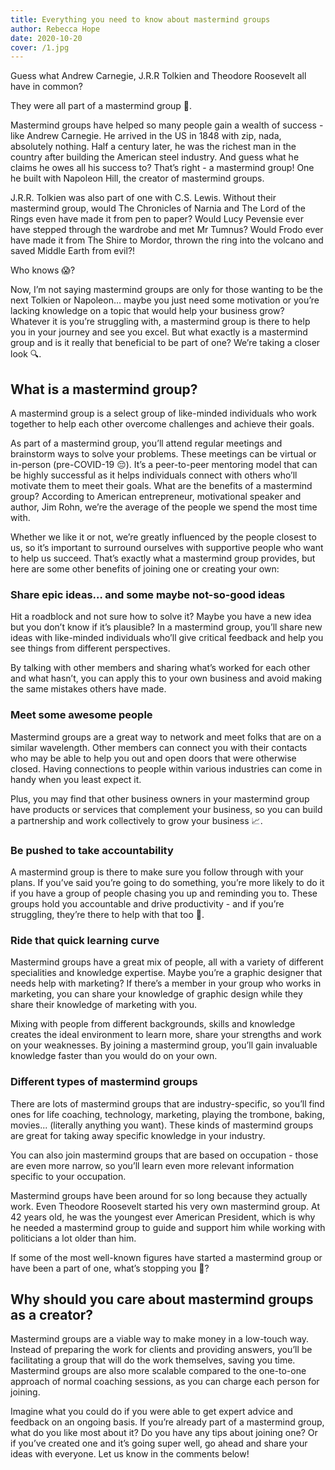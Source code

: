 ```yaml
---
title: Everything you need to know about mastermind groups
author: Rebecca Hope
date: 2020-10-20
cover: /1.jpg
---
```



<!--more-->


Guess what Andrew Carnegie, J.R.R Tolkien and Theodore Roosevelt all have in common? 

They were all part of a mastermind group 🧠. 

Mastermind groups have helped so many people gain a wealth of success - like Andrew Carnegie. He arrived in the US in 1848 with zip, nada, absolutely nothing. Half a century later, he was the richest man in the country after building the American steel industry. And guess what he claims he owes all his success to? That’s right - a mastermind group! One he built with Napoleon Hill, the creator of mastermind groups.

J.R.R. Tolkien was also part of one with C.S. Lewis. Without their mastermind group, would The Chronicles of Narnia and The Lord of the Rings even have made it from pen to paper? Would Lucy Pevensie ever have stepped through the wardrobe and met Mr Tumnus? Would Frodo ever have made it from The Shire to Mordor, thrown the ring into the volcano and saved Middle Earth from evil?!  

Who knows 😱?

Now, I’m not saying mastermind groups are only for those wanting to be the next Tolkien or Napoleon… maybe you just need some motivation or you’re lacking knowledge on a topic that would help your business grow? Whatever it is you’re struggling with, a mastermind group is there to help you in your journey and see you excel. But what exactly is a mastermind group and is it really that beneficial to be part of one? We’re taking a closer look 🔍. 
 
## What is a mastermind group?
A mastermind group is a select group of like-minded individuals who work together to help each other overcome challenges and achieve their goals. 
 
 
As part of a mastermind group, you’ll attend regular meetings and brainstorm ways to solve your problems. These meetings can be virtual or in-person (pre-COVID-19 😔). It’s a peer-to-peer mentoring model that can be highly successful as it helps individuals connect with others who’ll motivate them to meet their goals.
What are the benefits of a mastermind group?
According to American entrepreneur, motivational speaker and author, Jim Rohn, we’re the average of the people we spend the most time with. 
 
Whether we like it or not, we’re greatly influenced by the people closest to us, so it’s important to surround ourselves with supportive people who want to help us succeed. That’s exactly what a mastermind group provides, but here are some other benefits of joining one or creating your own:

### Share epic ideas… and some maybe not-so-good ideas
Hit a roadblock and not sure how to solve it? Maybe you have a new idea but you don’t know if it’s plausible? In a mastermind group, you’ll share new ideas with like-minded individuals who’ll give critical feedback and help you see things from different perspectives. 
 
By talking with other members and sharing what’s worked for each other and what hasn’t, you can apply this to your own business and avoid making the same mistakes others have made.
 
### Meet some awesome people
Mastermind groups are a great way to network and meet folks that are on a similar wavelength. Other members can connect you with their contacts who may be able to help you out and open doors that were otherwise closed. Having connections to people within various industries can come in handy when you least expect it.
 
 
Plus, you may find that other business owners in your mastermind group have products or services that complement your business, so you can build a partnership and work collectively to grow your business 📈.
 
 
### Be pushed to take accountability
A mastermind group is there to make sure you follow through with your plans. If you’ve said you’re going to do something, you’re more likely to do it if you have a group of people chasing you up and reminding you to. These groups hold you accountable and drive productivity - and if you’re struggling, they’re there to help with that too 🤗.
 
### Ride that quick learning curve
Mastermind groups have a great mix of people, all with a variety of different specialities and knowledge expertise. Maybe you’re a graphic designer that needs help with marketing? If there’s a member in your group who works in marketing, you can share your knowledge of graphic design while they share their knowledge of marketing with you. 
 
 
Mixing with people from different backgrounds, skills and knowledge creates the ideal environment to learn more, share your strengths and work on your weaknesses. By joining a mastermind group, you’ll gain invaluable knowledge faster than you would do on your own. 
 
### Different types of mastermind groups
There are lots of mastermind groups that are industry-specific, so you’ll find ones for life coaching, technology, marketing, playing the trombone, baking, movies... (literally anything you want). These kinds of mastermind groups are great for taking away specific knowledge in your industry. 
 
You can also join mastermind groups that are based on occupation - those are even more narrow, so you’ll learn even more relevant information specific to your occupation.
 
 
Mastermind groups have been around for so long because they actually work. Even Theodore Roosevelt started his very own mastermind group. At 42 years old, he was the youngest ever American President, which is why he needed a mastermind group to guide and support him while working with politicians a lot older than him. 
 
If some of the most well-known figures have started a mastermind group or have been a part of one, what’s stopping you 🤔?
 
## Why should you care about mastermind groups as a creator?
Mastermind groups are a viable way to make money in a low-touch way. Instead of preparing the work for clients and providing answers, you’ll be facilitating a group that will do the work themselves, saving you time. Mastermind groups are also more scalable compared to the one-to-one approach of normal coaching sessions, as you can charge each person for joining. 
 
Imagine what you could do if you were able to get expert advice and feedback on an ongoing basis. If you’re already part of a mastermind group, what do you like most about it? Do you have any tips about joining one? Or if you’ve created one and it’s going super well, go ahead and share your ideas with everyone. Let us know in the comments below!
